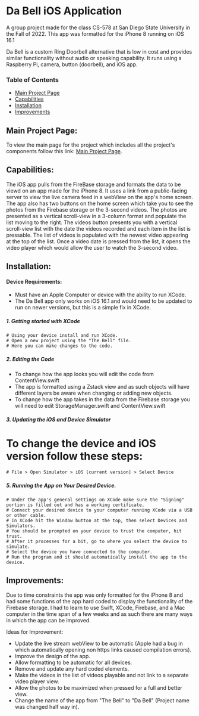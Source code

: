 # Da Bell iOS Application
A group project made for the class CS-578 at San Diego State University in the Fall of 2022.
This app was formatted for the iPhone 8 running on iOS 16.1

Da Bell is a custom Ring Doorbell alternative that is low in cost and provides similar functionality without audio or speaking capability. It runs using a Raspberry Pi, camera, button (doorbell), and iOS app.

### Table of Contents
- [Main Project Page](#project-home)
- [Capabilities](#capabilities)
- [Installation](#installation)
- [Improvements](#improvements)

## Main Project Page:

To view the main page for the project which includes all the project's components follow this link: [Main Project Page](https://github.com/Amark18/Da-Bell).

## Capabilities:

The iOS app pulls from the FireBase storage and formats the data to be viewd on an app made for the iPhone 8. It uses a link from a public-facing server to view the live camera feed in a webView on the app's home screen. The app also has two buttons on the home screen which take you to see the photos from the Firebase storage or the 3-second videos. The photos are presented as a vertical scroll-view in a 3-column format and populate the list moving to the right. The videos button presents you with a vertical scroll-view list with the date the videos recorded and each item in the list is pressable. The list of videos is populated with the newest video appearing at the top of the list. Once a video date is pressed from the list, it opens the video player which would allow the user to watch the 3-second video.

## Installation:

#### Device Requirements:
- Must have an Apple Computer or device with the ability to run XCode.
- The Da Bell app only works on iOS 16.1 and would need to be updated to run on newer versions, but this is a simple fix in XCode.

##### 1. Getting started with XCode
```shell
# Using your device install and run XCode.
# Open a new project using the "The Bell" file.
# Here you can make changes to the code.
```

##### 2. Editing the Code
- To change how the app looks you will edit the code from ContentView.swift
- The app is formatted using a Zstack view and as such objects will have different layers be aware when changing or adding new objects.
- To change how the app takes in the data from the Firebase storage you will need to edit StorageManager.swift and ContentView.swift

##### 3. Updating the iOS and Device Simulator
# To change the device and iOS version follow these steps:
```shell
# File > Open Simulator > iOS [current version] > Select Device
```

##### 5. Running the App on Your Desired Device.
```shell
# Under the app's general settings on XCode make sure the "Signing" portion is filled out and has a working certificate.
# Connect your desired device to your computer running XCode via a USB or other cable.
# In XCode hit the Window button at the top, then select Devices and Simulators.
# You should be prompted on your device to trust the computer, hit trust.
# After it processes for a bit, go to where you select the device to simulate.
# Select the device you have connected to the computer.
# Run the program and it should automatically install the app to the device.
```
  
## Improvements:

Due to time constraints the app was only formatted for the iPhone 8 and had some functions of the app hard coded to display the functionality of the Firebase storage. I had to learn to use Swift, XCode, Firebase, and a Mac computer in the time span of a few weeks and as such there are many ways in which the app can be improved. 

Ideas for Improvement:
 - Update the live stream webView to be automatic (Apple had a bug in which automatically opening non https links caused compilation errors).
 - Improve the design of the app.
 - Allow formatting to be automatic for all devices.
 - Remove and update any hard coded elements.
 - Make the videos in the list of videos playable and not link to a separate video player view.
 - Allow the photos to be maximized when pressed for a full and better view.
 - Change the name of the app from "The Bell" to "Da Bell" (Project name was changed half way in).
